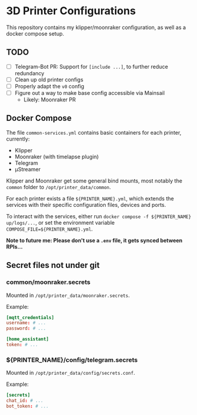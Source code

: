 # 3D Printer Configurations

This repository contains my klipper/moonraker configuration, as well as a docker compose setup.

## TODO
- [ ] Telegram-Bot PR: Support for `[include ...]`, to further reduce redundancy
- [ ] Clean up old printer configs
- [ ] Properly adapt the `v0` config
- [ ] Figure out a way to make base config accessible via Mainsail
    - Likely: Moonraker PR

## Docker Compose

The file `common-services.yml` contains basic containers for each printer, currently:
- Klipper
- Moonraker (with timelapse plugin)
- Telegram
- µStreamer

Klipper and Moonraker get some general bind mounts, most notably the `common` folder to `/opt/printer_data/common`.

For each printer exists a file `${PRINTER_NAME}.yml`, which extends the services with their specific configuration files, devices and ports.

To interact with the services, either run `docker compose -f ${PRINTER_NAME} up/logs/...`, or set the environment variable `COMPOSE_FILE=${PRINTER_NAME}.yml`.

**Note to future me: Please don't use a `.env` file, it gets synced between RPIs...**

## Secret files not under git
### common/moonraker.secrets
Mounted in `/opt/printer_data/moonraker.secrets`.

Example:
```conf
[mqtt_credentials]
username: # ...
password: # ...

[home_assistant]
token: # ...
```

### ${PRINTER_NAME}/config/telegram.secrets
Mounted in `/opt/printer_data/config/secrets.conf`.

Example:
```conf
[secrets]
chat_id: # ...
bot_token: # ...
```